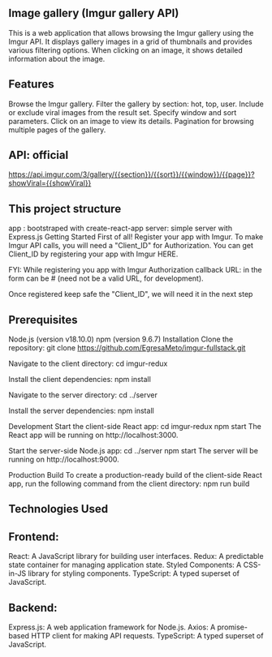 ## Image gallery (Imgur gallery API)
This is a web application that allows browsing the Imgur gallery using the Imgur API. It displays gallery images in a grid of thumbnails and provides various filtering options. When clicking on an image, it shows detailed information about the image.

## Features
Browse the Imgur gallery.
Filter the gallery by section: hot, top, user.
Include or exclude viral images from the result set.
Specify window and sort parameters.
Click on an image to view its details.
Pagination for browsing multiple pages of the gallery.

## API: official
https://api.imgur.com/3/gallery/{{section}}/{{sort}}/{{window}}/{{page}}?showViral={{showViral}}

## This project structure
app : bootstraped with create-react-app
server: simple server with Express.js
Getting Started
First of all! Register your app with Imgur. To make Imgur API calls, you will need a "Client_ID" for Authorization. You can get Client_ID by registering your app with Imgur HERE.

FYI: While registering you app with Imgur Authorization callback URL: in the form can be # (need not be a valid URL, for development).

Once registered keep safe the "Client_ID", we will need it in the next step

## Prerequisites
Node.js (version v18.10.0)
npm (version 9.6.7)
Installation
Clone the repository: git clone https://github.com/EgresaMeto/imgur-fullstack.git

Navigate to the client directory: cd imgur-redux

Install the client dependencies: npm install

Navigate to the server directory: cd ../server

Install the server dependencies: npm install

Development
Start the client-side React app: cd imgur-redux npm start
The React app will be running on http://localhost:3000.

Start the server-side Node.js app: cd ../server npm start
The server will be running on http://localhost:9000.

Production Build
To create a production-ready build of the client-side React app, run the following command from the client directory: npm run build


## Technologies Used
## Frontend:

React: A JavaScript library for building user interfaces.
Redux: A predictable state container for managing application state.
Styled Components: A CSS-in-JS library for styling components.
TypeScript: A typed superset of JavaScript.
## Backend:

Express.js: A web application framework for Node.js.
Axios: A promise-based HTTP client for making API requests.
TypeScript: A typed superset of JavaScript.
